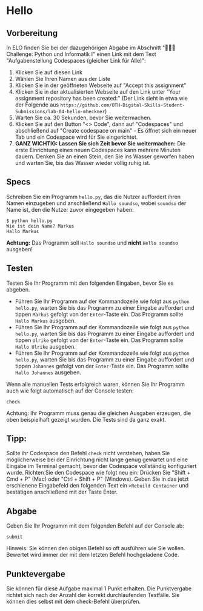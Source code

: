# Hello

## Vorbereitung
In ELO finden Sie bei der dazugehörigen Abgabe im Abschnitt "🧑🏽‍💻 Challenge: Python und Informatik I" einen Link mit dem Text "Aufgabenstellung Codespaces (gleicher Link für Alle)":
1. Klicken Sie auf diesen Link
2. Wählen Sie Ihren Namen aus der Liste
2. Klicken Sie in der geöffneten Webseite auf "Accept this assignment"
3. Klicken Sie in der aktualisierten Webseite auf den Link unter "Your assignment repository has been created:" (Der Link sieht in etwa wie der Folgende aus ```https://github.com/OTH-Digital-Skills-Student-Submissions/lab-04-hello-mheckner```)
4. Warten Sie ca. 30 Sekunden, bevor Sie weitermachen.
5. Klicken Sie auf den Button "<> Code", dann auf "Codespaces" und abschließend auf "Create codespace on main" - Es öffnet sich ein neuer Tab und ein Codespace wird für Sie eingerichtet.
6. **GANZ WICHTIG: Lassen Sie sich Zeit bevor Sie weitermachen:** Die erste Einrichtung eines neuen Codespaces kann mehrere Minuten dauern. Denken Sie an einen Stein, den Sie ins Wasser geworfen haben und warten Sie, bis das Wasser wieder völlig ruhig ist.

## Specs

Schreiben Sie ein Programm ```hello.py```, das die Nutzer auffordert ihren Namen einzugeben und anschließend ```Hallo soundso```, wobei ```soundso``` der Name ist, den die Nutzer zuvor eingegeben haben:

~~~shell
$ python hello.py 
Wie ist dein Name? Markus
Hallo Markus
~~~

**Achtung:** Das Programm soll ```Hallo soundso``` und **nicht** ```Hello soundso``` ausgeben!

## Testen
Testen Sie Ihr Programm mit den folgenden Eingaben, bevor Sie es abgeben.

* Führen Sie Ihr Programm auf der Kommandozeile wie folgt aus ```python hello.py```, warten Sie bis das Programm zu einer Eingabe auffordert und tippen ```Markus``` gefolgt von der ```Enter```-Taste ein. Das Programm sollte ```Hallo Markus``` ausgeben.
* Führen Sie Ihr Programm auf der Kommandozeile wie folgt aus ```python hello.py```, warten Sie bis das Programm zu einer Eingabe auffordert und tippen ```Ulrike``` gefolgt von der ```Enter```-Taste ein. Das Programm sollte ```Hallo Ulrike``` ausgeben.
* Führen Sie Ihr Programm auf der Kommandozeile wie folgt aus ```python hello.py```, warten Sie bis das Programm zu einer Eingabe auffordert und tippen ```Johannes``` gefolgt von der ```Enter```-Taste ein. Das Programm sollte ```Hallo Johannes``` ausgeben.

Wenn alle manuellen Tests erfolgreich waren, können Sie Ihr Programm auch wie folgt automatisch auf der Console testen:

~~~shell
check
~~~
Achtung: Ihr Programm muss genau die gleichen Ausgaben erzeugen, die oben beispielhaft gezeigt wurden. Die Tests sind da ganz exakt.

## Tipp:
Sollte ihr Codespace den Befehl ```check``` nicht verstehen, haben Sie möglicherweise bei der Einrichtung nicht lange genug gewartet und eine Eingabe im Terminal gemacht, bevor der Codespace vollständig konfiguriert wurde. Richten Sie den Codespace wie folgt neu ein: Drücken Sie "Shift + Cmd + P" (Mac) oder "Ctrl + Shift + P" (Windows). Geben Sie in das jetzt erschienene Eingabefeld den folgenden Text ein ```>Rebuild Container``` und bestätigen anschließend mit der Taste Enter.

## Abgabe

Geben Sie Ihr Programm mit dem folgenden Befehl auf der Console ab:

~~~shell
submit
~~~

Hinweis: Sie können den obigen Befehl so oft ausführen wie Sie wollen. Bewertet wird immer der mit dem letzten Befehl hochgeladene Code.

## Punktevergabe

Sie können für diese Aufgabe maximal 1 Punkt erhalten. Die Punktvergabe richtet sich nach der Anzahl der korrekt durchlaufenden Testfälle. Sie können dies selbst mit dem check-Befehl überprüfen.